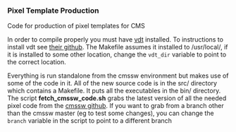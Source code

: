 ### Pixel Template Production
Code for production of pixel templates for CMS


In order to compile properly you must have [vdt](https://github.com/dpiparo/vdt) installed.
To instructions to install vdt see [their github](https://github.com/dpiparo/vdt).
The Makefile assumes it installed to /usr/local/, if it is installed to some
other location, change the `vdt_dir` variable to point to the correct location. 


Everything is run standalone from the cmssw environment but makes use of some of the code in
it. 
All of the new source code is in the src/ directory which contains a Makefile. It puts all the executables in the bin/ directory. 
The script **fetch\_cmssw\_code.sh** grabs the latest version of all the needed pixel code from the [cmssw github](https://github.com/cms-sw/cmssw).
If you want to grab from a branch other than the cmssw master (eg to test some
changes), you can change the `branch` variable in the script to point to a different branch

